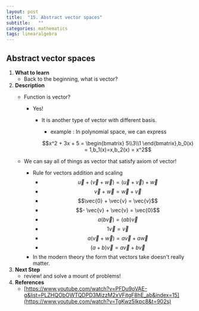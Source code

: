 ```yaml
---
layout: post
title:  "15. Abstract vector spaces"
subtitle:   ""
categories: mathematics
tags: linearalgebra
---
```

## Abstract vector spaces

1. **What to learn**
    - Back to the beginning, what is vector?
2. **Description**
    - Function is vector?
        - Yes!
            - It is another type of vector with different basis.
                - example : In polynomial space, we can express

                $$x^2 + 3x + 5 = \begin{bmatrix}
                5\\3\\1
                \end{bmatrix},b_0(x) = 1,b_1(x)=x,b_2(x) = x^2$$

    - We can say all of things as vector that satisfy axiom of vector!
        - Rule for vectors addition and scaling
            - $$\vec{u} + (\vec{v}+\vec{w}) = (\vec{u} + \vec{v})+\vec{w}$$
            - $$\vec{v}+\vec{w} = \vec{w}+\vec{v}$$
            - $$\vec{0} + \vec{v} = \vec{v}$$
            - $$- \vec{v} + \vec{v} = \vec{0}$$
            - $$a(b\vec{v}) = (ab)\vec{v}$$
            - $$1\vec{v} = \vec{v}$$
            - $$a(\vec{v}+\vec{w} ) = a\vec{v}+a\vec{w}$$
            - $$(a+b)\vec{v} = a\vec{v} + b\vec{v}$$
        - In the modern theory the form that vectors take doesn't really matter.
3. **Next Step**
    - review! and solve a mount of problems!
4. **References**
    - [https://www.youtube.com/watch?v=PFDu9oVAE-g&list=PLZHQObOWTQDPD3MizzM2xVFitgF8hE_ab&index=15](https://www.youtube.com/watch?v=TgKwz5Ikpc8&t=902s)